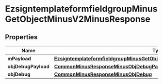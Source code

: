 
# EzsigntemplateformfieldgroupMinusGetObjectMinusV2MinusResponse

## Properties
Name | Type | Description | Notes
------------ | ------------- | ------------- | -------------
**mPayload** | [**EzsigntemplateformfieldgroupMinusGetObjectMinusV2MinusResponseMinusMPayload**](EzsigntemplateformfieldgroupMinusGetObjectMinusV2MinusResponseMinusMPayload.md) |  | 
**objDebugPayload** | [**CommonMinusResponseMinusObjDebugPayload**](CommonMinusResponseMinusObjDebugPayload.md) |  |  [optional]
**objDebug** | [**CommonMinusResponseMinusObjDebug**](CommonMinusResponseMinusObjDebug.md) |  |  [optional]



